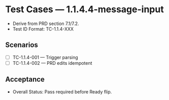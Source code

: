# Test Cases — 1.1.4.4-message-input

- Derive from PRD section 7.1/7.2.
- Test ID Format: TC-1.1.4-XXX

## Scenarios
- [ ] TC-1.1.4-001 — Trigger parsing
- [ ] TC-1.1.4-002 — PRD edits idempotent

## Acceptance
- Overall Status: Pass required before Ready flip.

